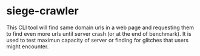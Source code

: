 # siege-crawler
 This CLI tool will find same domain urls in a web page and requesting them to find even more urls until server crash (or at the end of benchmark). It is used to test maximun capacity of server or finding for glitches that users might encounter.
